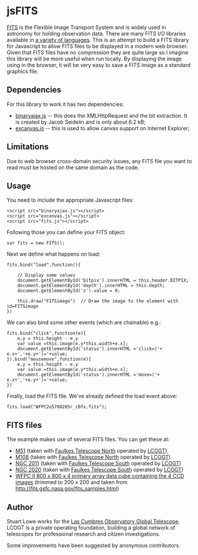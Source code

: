jsFITS
======

[FITS](http://fits.gsfc.nasa.gov/fits_primer.html) is the Flexible Image Transport System and is widely used in astronomy for holding observation data. There are many FITS I/O libraries available in [a variety of languages](http://fits.gsfc.nasa.gov/fits_libraries.html). This is an attempt to build a FITS library for Javascript to allow FITS files to be displayed in a modern web browser. Given that FITS files have no compression they are quite large so I imagine this library will be more useful when run locally. By displaying the image using <canvas> in the browser, it will be very easy to save a FITS image as a standard graphics file.

Dependencies
------------

For this library to work it has two dependencies:

* [binaryajax.js](http://www.nihilogic.dk/labs/binaryajax/binaryajax.js) -- this does the XMLHttpRequest and the bit extraction. It is created by Jacob Seidelin and is only about 6.2 kB;
* [excanvas.js](http://code.google.com/p/explorercanvas/) -- this is used to allow canvas support on Internet Explorer;


Limitations
-----------
Due to web browser cross-domain security issues, any FITS file you want to read must be hosted on the same domain as the code.


Usage
-----
You need to include the appropriate Javascript files:

	<script src="binaryajax.js"></script>
	<script src="excanvas.js"></script>
	<script src="fits.js"></script>

Following those you can define your FITS object:

	var fits = new FITS();

Next we define what happens on load:

	fits.bind("load",function(){

		// Display some values
		document.getElementById('bitpix').innerHTML = this.header.BITPIX;
		document.getElementById('depth').innerHTML = this.depth;
		document.getElementById('z').value = 0;

		this.draw("FITSimage")	// Draw the image to the element with id=FITSimage
	})


We can also bind some other events (which are chainable) e.g.:

	fits.bind("click",function(e){
		e.y = this.height - e.y
		var value =this.image[e.y*this.width+e.x];
		document.getElementById('status').innerHTML ='click=('+ e.x+','+e.y+')='+value;
	}).bind("mousemove",function(e){
		e.y = this.height - e.y
		var value =this.image[e.y*this.width+e.x];
		document.getElementById('status').innerHTML ='move=('+ e.x+','+e.y+')='+value;
	})
	

Finally, load the FITS file. We've already defined the load event above:

	fits.load("WFPC2u5780205r_c0fx.fits");


FITS files
----------
The example makes use of several FITS files. You can get these at:

* [M51](http://ari-archive.lcogt.net/data/webfiles/1298221795/l_e_20110215_205_1_1_1.fits) (taken with [Faulkes Telescope North](http://lco3-beta/en/observations/ogg/2m0a) operated by [LCOGT](http://lcogt.net/)),
* [M108](http://ari-archive.lcogt.net/data/webfiles/1298260631/l_e_20110215_203_1_1_1.fits) (taken with [Faulkes Telescope North](http://lco3-beta/en/observations/ogg/2m0a) operated by [LCOGT](http://lcogt.net/)).
* [NGC 2011](http://ari-archive.lcogt.net/data/webfiles/1304317257/m_e_20110128_39_1_1_1.fits) (taken with [Faulkes Telescope South](http://lcogt.net/en/observations/coj/2m0a) operated by [LCOGT](http://lcogt.net/))
* [NGC 2020](http://ari-archive.lcogt.net/data/webfiles/1304322592/m_e_20110128_43_1_1_1.fits) (taken with [Faulkes Telescope South](http://lcogt.net/en/observations/coj/2m0a) operated by [LCOGT](http://lcogt.net/))
* [WFPC II 800 x 800 x 4 primary array data cube containing the 4 CCD images](http://fits.gsfc.nasa.gov/cgi-bin/browse?file=/samples/WFPC2u5780205r_c0fx.fits) (trimmed to 200 x 200 and taken from http://fits.gsfc.nasa.gov/fits_samples.html)

Author
------
Stuart Lowe works for the [Las Cumbres Observatory Global Telescope](http://lcogt.net/). LCOGT is a private operating foundation, building a global network of telescopes for professional research and citizen investigations.

Some improvements have been suggested by anonymous contributors.
